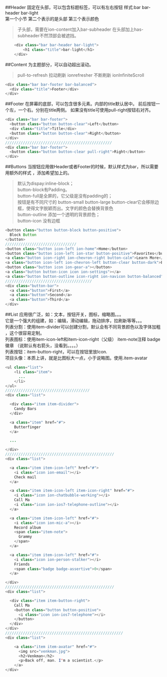 ##Header
固定在头部，可以包含标题标签，可以有左右按钮  样式:bar bar-header  bar-light  
第一个小节  第二个表示的是头部  第三个表示颜色
>子头部，需要在ion-content加入bar-subheader  在头部加上has-subheader不然顶部会被遮挡。

```javascript
    <div class="bar bar-header bar-light">
        <h1 class="title">bar-light</h1>
    </div>
```
##Content
为主题部分，可以自动超出滚动。  
>pull-to-refresh 拉动刷新  ionrefresher
>不断刷新   ionInfiniteScroll

```java
<div class="bar bar-footer bar-balanced">
  <div class="title">Footer</div>
</div>
```

##Footer
在屏幕的底部，可以包含很多元素。内部的title默认居中。
前后按钮一个左，一个右。分别在title两侧。
如果没有title可使用pull-right按钮右对齐。
```java
<div class="bar bar-footer">
  <button class="button button-clear">Left</button>
  <div class="title">Title</div>
  <button class="button button-clear">Right</button>
</div>
////////////////////////////////////////////////
<div class="bar bar-footer">
  <button class="button button-clear pull-right">Right</button>
</div>
```
##Buttons
当按钮应用做Header或者Footer的时候，默认样式为bar，所以需要用额外的样式
，添加希望加上的。
>默认为dispay:inline-block；  
>button-block有Padding。  
>button-full是全屏的，它父级是没有padding的；  
>按钮是有不同尺寸的 button-small    button-large
>button-clear它会移除边框，使得文字脱颖而出。文字的颜色会替换背景色  
>button-outline 添加一个透明的背景颜色；  
>button-icon 没有边框

```java
<button class="button button-block button-positive">
  Block Button
</button>
////////////////////////////////
<button class="button icon-left ion-home">Home</button>
<button class="button icon-left ion-star button-positive">Favorites</button>
<a class="button icon-right ion-chevron-right button-calm">Learn More</a>
<a class="button icon-left ion-chevron-left button-clear button-dark">Back</a>
<button class="button icon ion-gear-a"></button>
<a class="button button-icon icon ion-settings"></a>
<a class="button button-outline icon-right ion-navicon button-balanced">Reorder</a>
///////////////////////////////////////
<div class="button-bar">
  <a class="button">First</a>
  <a class="button">Second</a>
  <a class="button">Third</a>
</div>
```
##List
应用很广泛，如：文本，按钮开关，图标，缩略图。。。  
它是一个强大的组建，如：编辑，滑动编辑，拖动排序，拉刷新等等。。。  
列表分割：使用item-divider可以创建分割，默认会有不同背景颜色以及字体加粗
，这个很容易定制。  
列表图标：使用item-icon-left和item-icon-right（父级）
item-note注释   badge徽章   （说默认有右箭头，没看到。。。。）  
列表按钮：item-button-right，可以在按钮里放Icon.    
项目头像：本质上讲，就是比图标大一点，小于说略图。使用.item-avatar


```java
<ul class="list">
    <li class="item">
      ...
    </li>
</ul>
//////////////////////////////////////
<div class="list">

  <div class="item item-divider">
    Candy Bars
  </div>

  <a class="item" href="#">
    Butterfinger
  </a>

  ...

</div>
/////////////////////////////////////////////////
<div class="list">

  <a class="item item-icon-left" href="#">
    <i class="icon ion-email"></i>
    Check mail
  </a>

  <a class="item item-icon-left item-icon-right" href="#">
    <i class="icon ion-chatbubble-working"></i>
    Call Ma
    <i class="icon ion-ios7-telephone-outline"></i>
  </a>

  <a class="item item-icon-left" href="#">
    <i class="icon ion-mic-a"></i>
    Record album
    <span class="item-note">
      Grammy
    </span>
  </a>

  <a class="item item-icon-left" href="#">
    <i class="icon ion-person-stalker"></i>
    Friends
    <span class="badge badge-assertive">0</span>
  </a>

</div>
/////////////////////////////////////////////////
<div class="list">

  <div class="item item-button-right">
    Call Ma
    <button class="button button-positive">
      <i class="icon ion-ios7-telephone"></i>
    </button>
  </div>
</div>
/////////////////////////////////////////////////////
<div class="list">

    <a class="item item-avatar" href="#">
      <img src="venkman.jpg">
      <h2>Venkman</h2>
      <p>Back off, man. I'm a scientist.</p>
    </a>
</div>
```